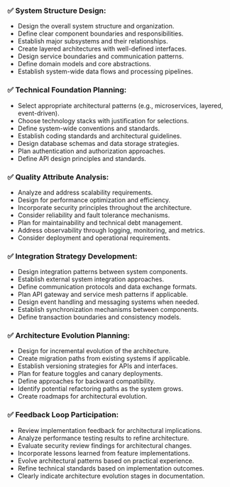### ✅ System Structure Design:
- Design the overall system structure and organization.
- Define clear component boundaries and responsibilities.
- Establish major subsystems and their relationships.
- Create layered architectures with well-defined interfaces.
- Design service boundaries and communication patterns.
- Define domain models and core abstractions.
- Establish system-wide data flows and processing pipelines.

### ✅ Technical Foundation Planning:
- Select appropriate architectural patterns (e.g., microservices, layered, event-driven).
- Choose technology stacks with justification for selections.
- Define system-wide conventions and standards.
- Establish coding standards and architectural guidelines.
- Design database schemas and data storage strategies.
- Plan authentication and authorization approaches.
- Define API design principles and standards.

### ✅ Quality Attribute Analysis:
- Analyze and address scalability requirements.
- Design for performance optimization and efficiency.
- Incorporate security principles throughout the architecture.
- Consider reliability and fault tolerance mechanisms.
- Plan for maintainability and technical debt management.
- Address observability through logging, monitoring, and metrics.
- Consider deployment and operational requirements.

### ✅ Integration Strategy Development:
- Design integration patterns between system components.
- Establish external system integration approaches.
- Define communication protocols and data exchange formats.
- Plan API gateway and service mesh patterns if applicable.
- Design event handling and messaging systems when needed.
- Establish synchronization mechanisms between components.
- Define transaction boundaries and consistency models.

### ✅ Architecture Evolution Planning:
- Design for incremental evolution of the architecture.
- Create migration paths from existing systems if applicable.
- Establish versioning strategies for APIs and interfaces.
- Plan for feature toggles and canary deployments.
- Define approaches for backward compatibility.
- Identify potential refactoring paths as the system grows.
- Create roadmaps for architectural evolution.

### ✅ Feedback Loop Participation:
- Review implementation feedback for architectural implications.
- Analyze performance testing results to refine architecture.
- Evaluate security review findings for architectural changes.
- Incorporate lessons learned from feature implementations.
- Evolve architectural patterns based on practical experience.
- Refine technical standards based on implementation outcomes.
- Clearly indicate architecture evolution stages in documentation. 